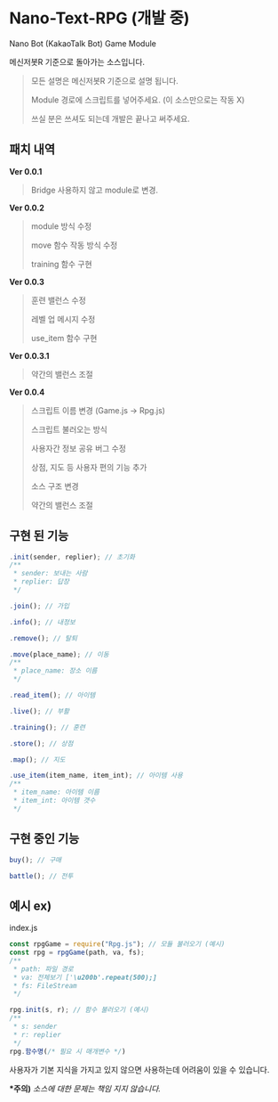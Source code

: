 # Nano-Text-RPG (개발 중)
Nano Bot (KakaoTalk Bot) Game Module

메신저봇R 기준으로 돌아가는 소스입니다.
> 모든 설명은 메신저봇R 기준으로 설명 됩니다.
>
> Module 경로에 스크립트를 넣어주세요. (이 소스만으로는 작동 X)
>
> 쓰실 분은 쓰셔도 되는데 개발은 끝나고 써주세요.

## 패치 내역
**Ver 0.0.1**
> Bridge 사용하지 않고 module로 변경.

**Ver 0.0.2**
> module 방식 수정
> 
> move 함수 작동 방식 수정
> 
> training 함수 구현

**Ver 0.0.3**
> 훈련 밸런스 수정
> 
> 레벨 업 메시지 수정
> 
> use_item 함수 구현

**Ver 0.0.3.1**
> 약간의 밸런스 조절

**Ver 0.0.4**
> 스크립트 이름 변경 (Game.js → Rpg.js)
> 
> 스크립트 불러오는 방식 
>
> 사용자간 정보 공유 버그 수정
>
> 상점, 지도 등 사용자 편의 기능 추가
>
> 소스 구조 변경
>
> 약간의 밸런스 조절

## 구현 된 기능

```js
.init(sender, replier); // 초기화
/**
 * sender: 보내는 사람
 * replier: 답장
 */

.join(); // 가입

.info(); // 내정보

.remove(); // 탈퇴

.move(place_name); // 이동
/**
 * place_name: 장소 이름
 */

.read_item(); // 아이템

.live(); // 부활

.training(); // 훈련

.store(); // 상점

.map(); // 지도

.use_item(item_name, item_int); // 아이템 사용
/**
 * item_name: 아이템 이름
 * item_int: 아이템 갯수
 */
```

## 구현 중인 기능

```js
buy(); // 구매

battle(); // 전투
```

## 예시 ex)

index.js
```js
const rpgGame = require("Rpg.js"); // 모듈 불러오기 (예시)
const rpg = rpgGame(path, va, fs);
/**
 * path: 파일 경로
 * va: 전체보기 ['\u200b'.repeat(500);]
 * fs: FileStream
 */
```
```js
rpg.init(s, r); // 함수 불러오기 (예시)
/**
 * s: sender
 * r: replier
 */
rpg.함수명(/* 필요 시 매개변수 */)
```


사용자가 기본 지식을 가지고 있지 않으면 사용하는데 어려움이 있을 수 있습니다.

**\*주의)** *소스에 대한 문제는 책임 지지 않습니다.*
